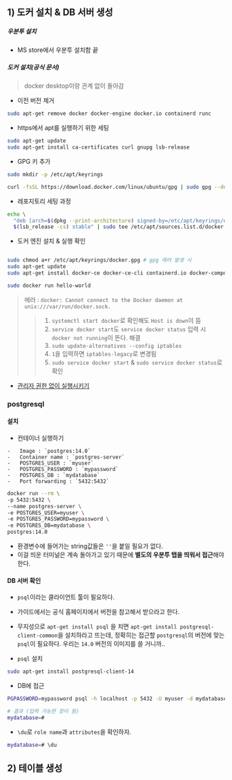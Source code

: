 ## 1) 도커 설치 & DB 서버 생성

##### 우분투 설치
- MS store에서 우분투 설치함 끝

##### 도커 설치(공식 문서)
> docker desktop이랑 관계 없이 돌아감

- 이전 버전 제거
```sh
sudo apt-get remove docker docker-engine docker.io containerd runc
```

- https에서 apt를 실행하기 위한 세팅
```sh
sudo apt-get update
sudo apt-get install ca-certificates curl gnupg lsb-release
```

- GPG 키 추가 
```sh
sudo mkdir -p /etc/apt/keyrings

curl -fsSL https://download.docker.com/linux/ubuntu/gpg | sudo gpg --dearmor -o /etc/apt/keyrings/docker.gpg
```

- 레포지토리 세팅 과정
```sh
echo \
  "deb [arch=$(dpkg --print-architecture) signed-by=/etc/apt/keyrings/docker.gpg] https://download.docker.com/linux/ubuntu \
  $(lsb_release -cs) stable" | sudo tee /etc/apt/sources.list.d/docker.list > /dev/null
```

- 도커 엔진 설치 & 실행 확인
```sh

sudo chmod a+r /etc/apt/keyrings/docker.gpg # gpg 에러 발생 시 
sudo apt-get update
sudo apt-get install docker-ce docker-ce-cli containerd.io docker-compose-plugin
```

```sh
sudo docker run hello-world
```

> 에러 : `docker: Cannot connect to the Docker daemon at unix:///var/run/docker.sock.` 
>> 1. `systemctl start docker`로 확인해도 `Host is down`이 뜸
>> 2. `service docker start`도 `service docker status` 입력 시 `docker not running`이 뜬다.
>해결 
>> 1. `sudo update-alternatives --config iptables`
>> 2. `1`을 입력하면 `iptables-legacy`로 변경됨
>> 3. `sudo service docker start` & `sudo service docker status`로 확인


- [관리자 권한 없이 실행시키기](https://netmarble.engineering/docker-on-wsl2-without-docker-desktop/)



### postgresql

#### 설치

- 컨테이너 실행하기
```
-   Image : `postgres:14.0`
-   Container name : `postgres-server`
-   POSTGRES_USER : `myuser`
-   POSTGRES_PASSWORD : `mypassword`
-   POSTGRES_DB : `mydatabase`
-   Port forwarding : `5432:5432`
```

```sh
docker run --rm \ 
-p 5432:5432 \ 
--name postgres-server \ 
-e POSTGRES_USER=myuser \
-e POSTGRES_PASSWORD=mypassword \ 
-e POSTGRES_DB=mydatabase \ 
postgres:14.0
```
- 환경변수에 들어가는 string값들은 `''`을 붙일 필요가 없다.
- 이걸 띄운 터미널은 계속 돌아가고 있기 때문에 **별도의 우분투 탭을 띄워서 접근**해야 한다.


#### DB 서버 확인
- `psql`이라는 클라이언트 툴이 필요하다. 
- 가이드에서는 공식 홈페이지에서 버전을 참고해서 받으라고 한다.
- 무지성으로 `apt-get install psql` 을 치면 `apt-get install postgresql-client-common`을 설치하라고 뜨는데,  정확히는 접근할 `postgresql`의 버전에 맞는 `psql`이 필요하다. 우리는 `14.0` 버전의 이미지를 쓸 거니까..

- `psql` 설치
```sh
sudo apt-get install postgresql-client-14
```

- DB에 접근
```sh
PGPASSWORD=mypassword psql -h localhost -p 5432 -U myuser -d mydatabase

# 결과 (입력 가능한 창이 뜸)
mydatabase=# 
```

- `\du`로 `role name`과 `attributes`을 확인하자.
```sh
mydatabase=# \du
```


## 2) 테이블 생성

